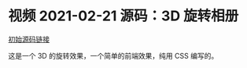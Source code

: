 # 视频 2021-02-21 源码：3D 旋转相册

[初始源码链接](https://github.com/Crecendow/Roll-box)

这是一个 3D  的旋转效果，一个简单的前端效果，纯用 CSS 编写的。